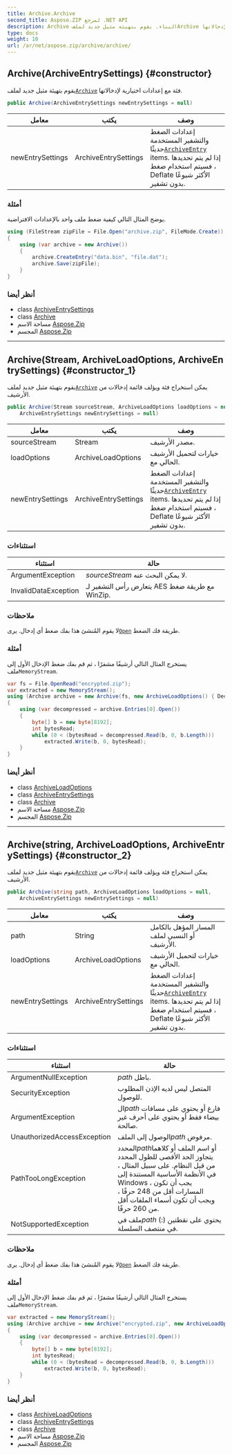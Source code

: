 ```yaml
---
title: Archive.Archive
second_title: Aspose.ZIP لمرجع .NET API
description: Archive البناء. يقوم بتهيئة مثيل جديد لملفArchive فئة مع إعدادات اختيارية لإدخالاتها.
type: docs
weight: 10
url: /ar/net/aspose.zip/archive/archive/
---
```

## Archive(ArchiveEntrySettings) {#constructor}

يقوم بتهيئة مثيل جديد لملف[`Archive`](../) فئة مع إعدادات اختيارية لإدخالاتها.

```csharp
public Archive(ArchiveEntrySettings newEntrySettings = null)
```

| معامل | يكتب | وصف |
| --- | --- | --- |
| newEntrySettings | ArchiveEntrySettings | إعدادات الضغط والتشفير المستخدمة حديثًا[`ArchiveEntry`](../../archiveentry/) items. إذا لم يتم تحديدها ، فسيتم استخدام ضغط Deflate الأكثر شيوعًا بدون تشفير. |

### أمثلة

يوضح المثال التالي كيفية ضغط ملف واحد بالإعدادات الافتراضية.

```csharp
using (FileStream zipFile = File.Open("archive.zip", FileMode.Create))
{
    using (var archive = new Archive())
    {
        archive.CreateEntry("data.bin", "file.dat");
        archive.Save(zipFile);
    }
}
```

### أنظر أيضا

* class [ArchiveEntrySettings](../../../aspose.zip.saving/archiveentrysettings/)
* class [Archive](../)
* مساحة الاسم [Aspose.Zip](../../archive/)
* المجسم [Aspose.Zip](../../../)

---

## Archive(Stream, ArchiveLoadOptions, ArchiveEntrySettings) {#constructor_1}

يقوم بتهيئة مثيل جديد لملف[`Archive`](../) يمكن استخراج فئة ويؤلف قائمة إدخالات من الأرشيف.

```csharp
public Archive(Stream sourceStream, ArchiveLoadOptions loadOptions = null, 
    ArchiveEntrySettings newEntrySettings = null)
```

| معامل | يكتب | وصف |
| --- | --- | --- |
| sourceStream | Stream | مصدر الأرشيف. |
| loadOptions | ArchiveLoadOptions | خيارات لتحميل الأرشيف الحالي مع. |
| newEntrySettings | ArchiveEntrySettings | إعدادات الضغط والتشفير المستخدمة حديثًا[`ArchiveEntry`](../../archiveentry/) items. إذا لم يتم تحديدها ، فسيتم استخدام ضغط Deflate الأكثر شيوعًا بدون تشفير. |

### استثناءات

| استثناء | حالة |
| --- | --- |
| ArgumentException | *sourceStream* لا يمكن البحث عنه. |
| InvalidDataException | يتعارض رأس التشفير لـ AES مع طريقة ضغط WinZip. |

### ملاحظات

لا يقوم المُنشئ هذا بفك ضغط أي إدخال. يرى[`Open`](../../archiveentry/open/) طريقة فك الضغط.

### أمثلة

يستخرج المثال التالي أرشيفًا مشفرًا ، ثم قم بفك ضغط الإدخال الأول إلى ملف`MemoryStream`.

```csharp
var fs = File.OpenRead("encrypted.zip");
var extracted = new MemoryStream();
using (Archive archive = new Archive(fs, new ArchiveLoadOptions() { DecryptionPassword = "p@s$" }))
{
    using (var decompressed = archive.Entries[0].Open())
    {
        byte[] b = new byte[8192];
        int bytesRead;
        while (0 < (bytesRead = decompressed.Read(b, 0, b.Length)))
            extracted.Write(b, 0, bytesRead);
    }
}
```

### أنظر أيضا

* class [ArchiveLoadOptions](../../archiveloadoptions/)
* class [ArchiveEntrySettings](../../../aspose.zip.saving/archiveentrysettings/)
* class [Archive](../)
* مساحة الاسم [Aspose.Zip](../../archive/)
* المجسم [Aspose.Zip](../../../)

---

## Archive(string, ArchiveLoadOptions, ArchiveEntrySettings) {#constructor_2}

يقوم بتهيئة مثيل جديد لملف[`Archive`](../) يمكن استخراج فئة ويؤلف قائمة إدخالات من الأرشيف.

```csharp
public Archive(string path, ArchiveLoadOptions loadOptions = null, 
    ArchiveEntrySettings newEntrySettings = null)
```

| معامل | يكتب | وصف |
| --- | --- | --- |
| path | String | المسار المؤهل بالكامل أو النسبي لملف الأرشيف. |
| loadOptions | ArchiveLoadOptions | خيارات لتحميل الأرشيف الحالي مع. |
| newEntrySettings | ArchiveEntrySettings | إعدادات الضغط والتشفير المستخدمة حديثًا[`ArchiveEntry`](../../archiveentry/) items. إذا لم يتم تحديدها ، فسيتم استخدام ضغط Deflate الأكثر شيوعًا بدون تشفير. |

### استثناءات

| استثناء | حالة |
| --- | --- |
| ArgumentNullException | *path* باطل. |
| SecurityException | المتصل ليس لديه الإذن المطلوب للوصول. |
| ArgumentException | ال*path* فارغ أو يحتوي على مسافات بيضاء فقط أو يحتوي على أحرف غير صالحة. |
| UnauthorizedAccessException | الوصول إلى الملف*path* مرفوض. |
| PathTooLongException | المحدد*path*أو اسم الملف أو كلاهما يتجاوز الحد الأقصى للطول المحدد من قبل النظام. على سبيل المثال ، في الأنظمة الأساسية المستندة إلى Windows ، يجب أن تكون المسارات أقل من 248 حرفًا ، ويجب أن تكون أسماء الملفات أقل من 260 حرفًا. |
| NotSupportedException | ملف في*path* يحتوي على نقطتين (:) في منتصف السلسلة. |

### ملاحظات

لا يقوم المُنشئ هذا بفك ضغط أي إدخال. يرى[`Open`](../../archiveentry/open/) طريقة فك الضغط.

### أمثلة

يستخرج المثال التالي أرشيفًا مشفرًا ، ثم قم بفك ضغط الإدخال الأول إلى ملف`MemoryStream`.

```csharp
var extracted = new MemoryStream();
using (Archive archive = new Archive("encrypted.zip", new ArchiveLoadOptions() { DecryptionPassword = "p@s$" }))
{
    using (var decompressed = archive.Entries[0].Open())
    {
        byte[] b = new byte[8192];
        int bytesRead;
        while (0 < (bytesRead = decompressed.Read(b, 0, b.Length)))
            extracted.Write(b, 0, bytesRead);
    }
}
```

### أنظر أيضا

* class [ArchiveLoadOptions](../../archiveloadoptions/)
* class [ArchiveEntrySettings](../../../aspose.zip.saving/archiveentrysettings/)
* class [Archive](../)
* مساحة الاسم [Aspose.Zip](../../archive/)
* المجسم [Aspose.Zip](../../../)


